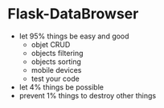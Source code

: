 Flask-DataBrowser
=================


* let 95% things be easy and good
  * objet CRUD
  * objects filtering
  * objects sorting
  * mobile devices
  * test your code
* let 4% things be possible
* prevent 1% things to destroy other things  
